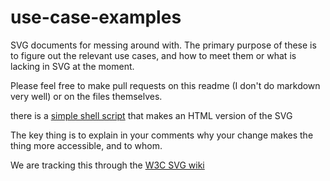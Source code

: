 # use-case-examples
SVG documents for messing around with. The primary purpose of these is to figure out the relevant use cases,
and how to meet them or what is lacking in SVG at the moment.

Please feel free to make pull requests on this readme (I don't do markdown very well) or on the files themselves.

there is a [simple shell script](buildHTML.sh) that makes an HTML version of the SVG

The key thing is to explain in your comments why your change makes the thing more accessible, and to whom.

We are tracking this through the [W3C SVG wiki](https://www.w3.org/wiki/SVG_Accessibility)
